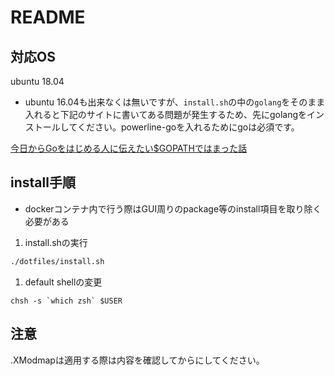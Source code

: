 # README

## 対応OS

ubuntu 18.04

* ubuntu 16.04も出来なくは無いですが、`install.sh`の中の`golang`をそのまま入れると下記のサイトに書いてある問題が発生するため、先にgolangをインストールしてください。powerline-goを入れるためにgoは必須です。

[今日からGoをはじめる人に伝えたい$GOPATHではまった話](https://www.slideshare.net/ohashiyuta/gogopath)

## install手順

* dockerコンテナ内で行う際はGUI周りのpackage等のinstall項目を取り除く必要がある

1. install.shの実行

```sh
./dotfiles/install.sh
```

1. default shellの変更

```
chsh -s `which zsh` $USER
```

## 注意

.XModmapは適用する際は内容を確認してからにしてください。
